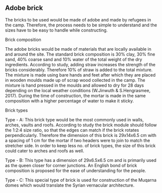 ## Adobe brick
The bricks to be used would be made of adobe and made by refugees in the camp. Therefore, the process needs to be simple to understand and the sizes have to be easy to handle while constructing.

Brick composition

The adobe bricks would be made of materials that are locally available in and around the site. The standard brick composition is 30% clay, 30% fine sand, 40% coarse sand and 10% water of the total weight of the dry ingredients. According to study, adding straw increases the strength of the bricks considerably. Therefore 10% of straw is added to the total mixture. The mixture is made using bare hands and feet after which they are placed in wooden moulds made up of scrap wood collected in the camp. The mixture is hand pressed in the moulds and allowed to dry for 28 days depending on the local weather conditions (W.Jinwuth & S.Hengrasmee, 2017). During the time of construction, the mortar is made in the same composition with a higher percentage of water to make it sticky.

Brick types

Type - A:
This brick type would be the most commonly used in walls, arches, vaults and roofs. According to study the brick module should follow the 1:2:4 size ratio, so that the edges can match if the brick rotates perpendicularly. Therefore the dimension of this brick is 29x14x6.5 cm with a spacing of 1 cm for the mortar if two headers were to join to match the stretcher side. In order to keep less no. of brick types, the size of this brick could cater to arches and roofs as well.

Type - B:
This type has a dimension of 29x6.5x6.5 cm and is primarily used as the queen closer for corner junctions. An English bond of brick composition is proposed for the ease of understanding for the people.

Type - C:
This special type of brick is used for construction of the Muqarna domes which would translate the Syrian vernacular architecture.